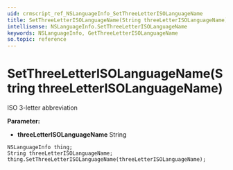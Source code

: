 ```yaml
---
uid: crmscript_ref_NSLanguageInfo_SetThreeLetterISOLanguageName
title: SetThreeLetterISOLanguageName(String threeLetterISOLanguageName)
intellisense: NSLanguageInfo.SetThreeLetterISOLanguageName
keywords: NSLanguageInfo, GetThreeLetterISOLanguageName
so.topic: reference
---
```


# SetThreeLetterISOLanguageName(String threeLetterISOLanguageName)

ISO 3-letter abbreviation

**Parameter:** 
 - **threeLetterISOLanguageName** String

```crmscript
NSLanguageInfo thing;
String threeLetterISOLanguageName;
thing.SetThreeLetterISOLanguageName(threeLetterISOLanguageName);
```


